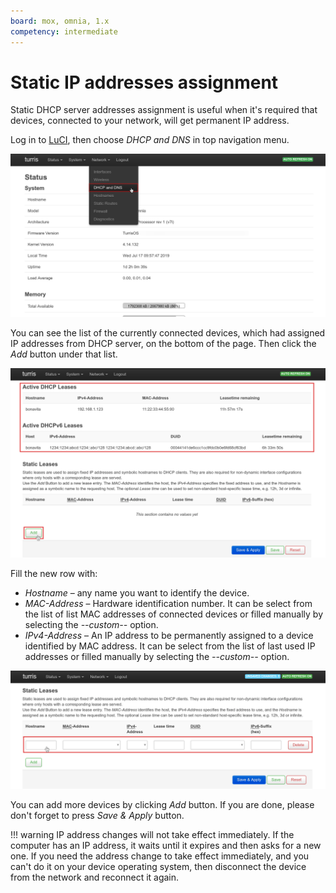 ```yaml
---
board: mox, omnia, 1.x
competency: intermediate
---
```

# Static IP addresses assignment

Static DHCP server addresses assignment is useful when it's required that devices, connected to your network, will get
permanent IP address.

Log in to [LuCI](../luci.md), then choose _DHCP and DNS_ in top navigation menu.

![Screenshot 1](screenshot-1.png)

You can see the list of the currently connected devices, which had assigned IP addresses from DHCP server, on the bottom
of the page. Then click the _Add_ button under that list.

![Screenshot 1](screenshot-2.png)

Fill the new row with:

 * _Hostname_ – any name you want to identify the device.
 * _MAC-Address_ – Hardware identification number. It can be select from the list of list MAC addresses of connected
devices or filled manually by selecting the *\-\-custom\-\-* option.
 * _IPv4-Address_ – An IP address to be permanently assigned to a device identified by MAC address. It can be select
from the list of last used IP addresses or filled manually by selecting the *\-\-custom\-\-* option.

![Screenshot 1](screenshot-3.png)

You can add more devices by clicking _Add_ button. If you are done, please don't forget to press _Save & Apply_ button.

!!! warning
    IP address changes will not take effect immediately. If the computer has an IP address, it waits until it expires
    and then asks for a new one. If you need the address change to take effect immediately, and you can't do it on your
    device operating system, then disconnect the device from the network and reconnect it again.
